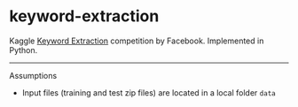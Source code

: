 keyword-extraction
==================

Kaggle [Keyword Extraction](https://www.kaggle.com/c/facebook-recruiting-iii-keyword-extraction) competition by Facebook. Implemented in Python.

---

Assumptions

* Input files (training and test zip files) are located in a local folder `data`